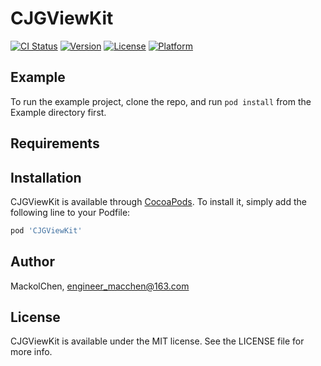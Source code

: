 # CJGViewKit

[![CI Status](https://img.shields.io/travis/MackolChen/CJGViewKit.svg?style=flat)](https://travis-ci.org/MackolChen/CJGViewKit)
[![Version](https://img.shields.io/cocoapods/v/CJGViewKit.svg?style=flat)](https://cocoapods.org/pods/CJGViewKit)
[![License](https://img.shields.io/cocoapods/l/CJGViewKit.svg?style=flat)](https://cocoapods.org/pods/CJGViewKit)
[![Platform](https://img.shields.io/cocoapods/p/CJGViewKit.svg?style=flat)](https://cocoapods.org/pods/CJGViewKit)

## Example

To run the example project, clone the repo, and run `pod install` from the Example directory first.

## Requirements

## Installation

CJGViewKit is available through [CocoaPods](https://cocoapods.org). To install
it, simply add the following line to your Podfile:

```ruby
pod 'CJGViewKit'
```

## Author

MackolChen, engineer_macchen@163.com

## License

CJGViewKit is available under the MIT license. See the LICENSE file for more info.

